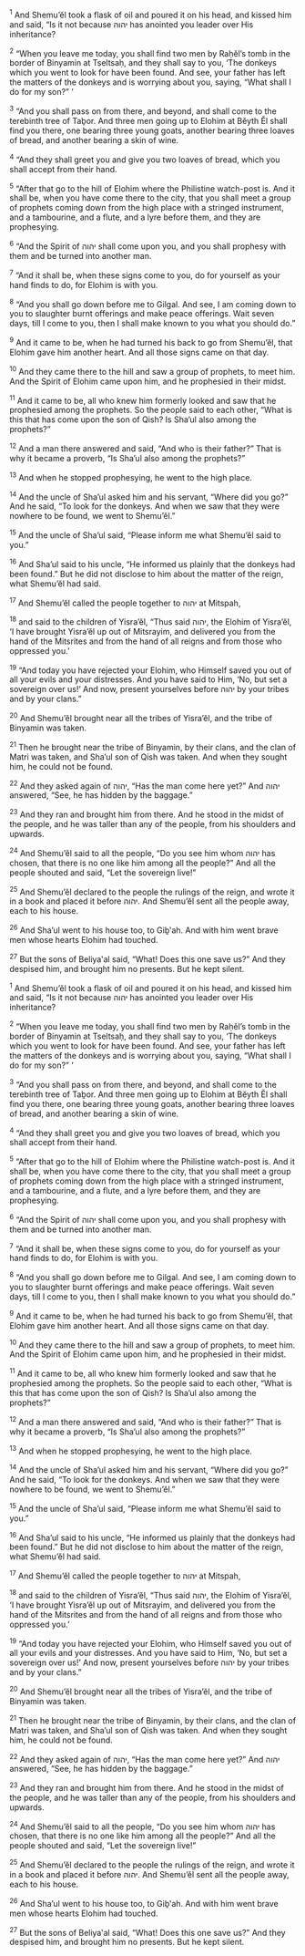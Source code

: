 <sup>1</sup> And Shemu’ĕl took a flask of oil and poured it on his head, and kissed him and said, “Is it not because יהוה has anointed you leader over His inheritance?

<sup>2</sup> “When you leave me today, you shall find two men by Raḥĕl’s tomb in the border of Binyamin at Tseltsaḥ, and they shall say to you, ‘The donkeys which you went to look for have been found. And see, your father has left the matters of the donkeys and is worrying about you, saying, “What shall I do for my son?” ’

<sup>3</sup> “And you shall pass on from there, and beyond, and shall come to the terebinth tree of Taḇor. And three men going up to Elohim at Bĕyth Ĕl shall find you there, one bearing three young goats, another bearing three loaves of bread, and another bearing a skin of wine.

<sup>4</sup> “And they shall greet you and give you two loaves of bread, which you shall accept from their hand.

<sup>5</sup> “After that go to the hill of Elohim where the Philistine watch-post is. And it shall be, when you have come there to the city, that you shall meet a group of prophets coming down from the high place with a stringed instrument, and a tambourine, and a flute, and a lyre before them, and they are prophesying.

<sup>6</sup> “And the Spirit of יהוה shall come upon you, and you shall prophesy with them and be turned into another man.

<sup>7</sup> “And it shall be, when these signs come to you, do for yourself as your hand finds to do, for Elohim is with you.

<sup>8</sup> “And you shall go down before me to Gilgal. And see, I am coming down to you to slaughter burnt offerings and make peace offerings. Wait seven days, till I come to you, then I shall make known to you what you should do.”

<sup>9</sup> And it came to be, when he had turned his back to go from Shemu’ĕl, that Elohim gave him another heart. And all those signs came on that day.

<sup>10</sup> And they came there to the hill and saw a group of prophets, to meet him. And the Spirit of Elohim came upon him, and he prophesied in their midst.

<sup>11</sup> And it came to be, all who knew him formerly looked and saw that he prophesied among the prophets. So the people said to each other, “What is this that has come upon the son of Qish? Is Sha’ul also among the prophets?”

<sup>12</sup> And a man there answered and said, “And who is their father?” That is why it became a proverb, “Is Sha’ul also among the prophets?”

<sup>13</sup> And when he stopped prophesying, he went to the high place.

<sup>14</sup> And the uncle of Sha’ul asked him and his servant, “Where did you go?” And he said, “To look for the donkeys. And when we saw that they were nowhere to be found, we went to Shemu’ĕl.”

<sup>15</sup> And the uncle of Sha’ul said, “Please inform me what Shemu’ĕl said to you.”

<sup>16</sup> And Sha’ul said to his uncle, “He informed us plainly that the donkeys had been found.” But he did not disclose to him about the matter of the reign, what Shemu’ĕl had said.

<sup>17</sup> And Shemu’ĕl called the people together to יהוה at Mitspah,

<sup>18</sup> and said to the children of Yisra’ĕl, “Thus said יהוה, the Elohim of Yisra’ĕl, ‘I have brought Yisra’ĕl up out of Mitsrayim, and delivered you from the hand of the Mitsrites and from the hand of all reigns and from those who oppressed you.’

<sup>19</sup> “And today you have rejected your Elohim, who Himself saved you out of all your evils and your distresses. And you have said to Him, ‘No, but set a sovereign over us!’ And now, present yourselves before יהוה by your tribes and by your clans.”

<sup>20</sup> And Shemu’ĕl brought near all the tribes of Yisra’ĕl, and the tribe of Binyamin was taken.

<sup>21</sup> Then he brought near the tribe of Binyamin, by their clans, and the clan of Matri was taken, and Sha’ul son of Qish was taken. And when they sought him, he could not be found.

<sup>22</sup> And they asked again of יהוה, “Has the man come here yet?” And יהוה answered, “See, he has hidden by the baggage.”

<sup>23</sup> And they ran and brought him from there. And he stood in the midst of the people, and he was taller than any of the people, from his shoulders and upwards.

<sup>24</sup> And Shemu’ĕl said to all the people, “Do you see him whom יהוה has chosen, that there is no one like him among all the people?” And all the people shouted and said, “Let the sovereign live!”

<sup>25</sup> And Shemu’ĕl declared to the people the rulings of the reign, and wrote it in a book and placed it before יהוה. And Shemu’ĕl sent all the people away, each to his house.

<sup>26</sup> And Sha’ul went to his house too, to Giḇ‛ah. And with him went brave men whose hearts Elohim had touched.

<sup>27</sup> But the sons of Beliya‛al said, “What! Does this one save us?” And they despised him, and brought him no presents. But he kept silent.

<sup>1</sup> And Shemu’ĕl took a flask of oil and poured it on his head, and kissed him and said, “Is it not because יהוה has anointed you leader over His inheritance?

<sup>2</sup> “When you leave me today, you shall find two men by Raḥĕl’s tomb in the border of Binyamin at Tseltsaḥ, and they shall say to you, ‘The donkeys which you went to look for have been found. And see, your father has left the matters of the donkeys and is worrying about you, saying, “What shall I do for my son?” ’

<sup>3</sup> “And you shall pass on from there, and beyond, and shall come to the terebinth tree of Taḇor. And three men going up to Elohim at Bĕyth Ĕl shall find you there, one bearing three young goats, another bearing three loaves of bread, and another bearing a skin of wine.

<sup>4</sup> “And they shall greet you and give you two loaves of bread, which you shall accept from their hand.

<sup>5</sup> “After that go to the hill of Elohim where the Philistine watch-post is. And it shall be, when you have come there to the city, that you shall meet a group of prophets coming down from the high place with a stringed instrument, and a tambourine, and a flute, and a lyre before them, and they are prophesying.

<sup>6</sup> “And the Spirit of יהוה shall come upon you, and you shall prophesy with them and be turned into another man.

<sup>7</sup> “And it shall be, when these signs come to you, do for yourself as your hand finds to do, for Elohim is with you.

<sup>8</sup> “And you shall go down before me to Gilgal. And see, I am coming down to you to slaughter burnt offerings and make peace offerings. Wait seven days, till I come to you, then I shall make known to you what you should do.”

<sup>9</sup> And it came to be, when he had turned his back to go from Shemu’ĕl, that Elohim gave him another heart. And all those signs came on that day.

<sup>10</sup> And they came there to the hill and saw a group of prophets, to meet him. And the Spirit of Elohim came upon him, and he prophesied in their midst.

<sup>11</sup> And it came to be, all who knew him formerly looked and saw that he prophesied among the prophets. So the people said to each other, “What is this that has come upon the son of Qish? Is Sha’ul also among the prophets?”

<sup>12</sup> And a man there answered and said, “And who is their father?” That is why it became a proverb, “Is Sha’ul also among the prophets?”

<sup>13</sup> And when he stopped prophesying, he went to the high place.

<sup>14</sup> And the uncle of Sha’ul asked him and his servant, “Where did you go?” And he said, “To look for the donkeys. And when we saw that they were nowhere to be found, we went to Shemu’ĕl.”

<sup>15</sup> And the uncle of Sha’ul said, “Please inform me what Shemu’ĕl said to you.”

<sup>16</sup> And Sha’ul said to his uncle, “He informed us plainly that the donkeys had been found.” But he did not disclose to him about the matter of the reign, what Shemu’ĕl had said.

<sup>17</sup> And Shemu’ĕl called the people together to יהוה at Mitspah,

<sup>18</sup> and said to the children of Yisra’ĕl, “Thus said יהוה, the Elohim of Yisra’ĕl, ‘I have brought Yisra’ĕl up out of Mitsrayim, and delivered you from the hand of the Mitsrites and from the hand of all reigns and from those who oppressed you.’

<sup>19</sup> “And today you have rejected your Elohim, who Himself saved you out of all your evils and your distresses. And you have said to Him, ‘No, but set a sovereign over us!’ And now, present yourselves before יהוה by your tribes and by your clans.”

<sup>20</sup> And Shemu’ĕl brought near all the tribes of Yisra’ĕl, and the tribe of Binyamin was taken.

<sup>21</sup> Then he brought near the tribe of Binyamin, by their clans, and the clan of Matri was taken, and Sha’ul son of Qish was taken. And when they sought him, he could not be found.

<sup>22</sup> And they asked again of יהוה, “Has the man come here yet?” And יהוה answered, “See, he has hidden by the baggage.”

<sup>23</sup> And they ran and brought him from there. And he stood in the midst of the people, and he was taller than any of the people, from his shoulders and upwards.

<sup>24</sup> And Shemu’ĕl said to all the people, “Do you see him whom יהוה has chosen, that there is no one like him among all the people?” And all the people shouted and said, “Let the sovereign live!”

<sup>25</sup> And Shemu’ĕl declared to the people the rulings of the reign, and wrote it in a book and placed it before יהוה. And Shemu’ĕl sent all the people away, each to his house.

<sup>26</sup> And Sha’ul went to his house too, to Giḇ‛ah. And with him went brave men whose hearts Elohim had touched.

<sup>27</sup> But the sons of Beliya‛al said, “What! Does this one save us?” And they despised him, and brought him no presents. But he kept silent.

